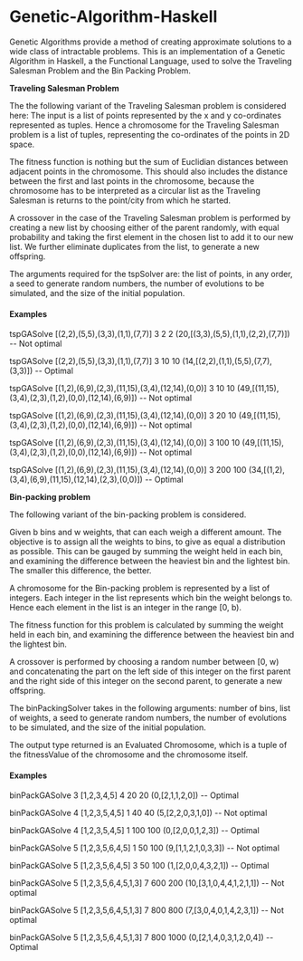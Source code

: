 # Genetic-Algorithm-Haskell

Genetic Algorithms provide a method of creating approximate solutions to a wide class of intractable problems. This is an implementation of a Genetic Algorithm in Haskell, a the Functional Language, used to solve the Traveling Salesman Problem and the Bin Packing Problem.

  **Traveling Salesman Problem**

The the following variant of the Traveling Salesman problem is considered here: The input is a list of points represented by the x and y co-ordinates represented as tuples. Hence a chromosome for the Traveling Salesman problem is a list of tuples, representing the co-ordinates of the points in 2D space.

The fitness function is nothing but the sum of Euclidian distances between adjacent points in the chromosome. This should also includes the distance between the first and last points in the chromosome, because the chromosome has to be interpreted as a circular list as the Traveling Salesman is returns to the point/city from which he started.

A crossover in the case of the Traveling Salesman problem is performed by creating a new list by choosing either of the parent randomly, with equal probability and taking the first element in the chosen list to add it to our new list. We further eliminate duplicates from the list, to generate a new offspring.

The arguments required for the tspSolver are: the list of points, in any order, a seed to generate random numbers, the number of evolutions to be simulated, and the size of the initial population.

#### Examples

tspGASolve [(2,2),(5,5),(3,3),(1,1),(7,7)] 3 2 2
(20,[(3,3),(5,5),(1,1),(2,2),(7,7)]) -- Not optimal

tspGASolve [(2,2),(5,5),(3,3),(1,1),(7,7)] 3 10 10
(14,[(2,2),(1,1),(5,5),(7,7),(3,3)]) -- Optimal

tspGASolve [(1,2),(6,9),(2,3),(11,15),(3,4),(12,14),(0,0)] 3 10 10
(49,[(11,15),(3,4),(2,3),(1,2),(0,0),(12,14),(6,9)]) -- Not optimal

tspGASolve [(1,2),(6,9),(2,3),(11,15),(3,4),(12,14),(0,0)] 3 20 10
(49,[(11,15),(3,4),(2,3),(1,2),(0,0),(12,14),(6,9)]) -- Not optimal

tspGASolve [(1,2),(6,9),(2,3),(11,15),(3,4),(12,14),(0,0)] 3 100 10
(49,[(11,15),(3,4),(2,3),(1,2),(0,0),(12,14),(6,9)]) -- Not optimal

tspGASolve [(1,2),(6,9),(2,3),(11,15),(3,4),(12,14),(0,0)] 3 200 100
(34,[(1,2),(3,4),(6,9),(11,15),(12,14),(2,3),(0,0)]) -- Optimal

**Bin-packing problem**

The following variant of the bin-packing problem is considered.

Given b bins and w weights, that can each weigh a different amount. The objective is to assign all the weights to bins, to give as equal a distribution as possible. This can be gauged by summing the weight held in each bin, and examining the difference between the heaviest bin and the lightest bin. The smaller this difference, the better.

A chromosome for the Bin-packing problem is represented by a list of integers. Each integer in the list represents which bin the weight belongs to. Hence each element in the list is an integer in the range [0, b).

The fitness function for this problem is calculated by summing the weight held in each bin, and examining the difference between the heaviest bin and the lightest bin.

A crossover is performed by choosing a random number between [0, w) and concatenating the part on the left side of this integer on the first parent and the right side of this integer on the second parent, to generate a new offspring.

The binPackingSolver takes in the following arguments: number of bins, list of weights, a seed to generate random numbers, the number of evolutions to be simulated, and  the size of the initial population.

The output type returned is an Evaluated Chromosome, which is a tuple of the fitnessValue of the chromosome and the chromosome itself.

#### Examples

binPackGASolve 3 [1,2,3,4,5] 4 20 20
(0,[2,1,1,2,0]) -- Optimal

binPackGASolve 4 [1,2,3,5,4,5] 1 40 40
(5,[2,2,0,3,1,0]) -- Not optimal

binPackGASolve 4 [1,2,3,5,4,5] 1 100 100
(0,[2,0,0,1,2,3]) -- Optimal

binPackGASolve 5 [1,2,3,5,6,4,5] 1 50 100
(9,[1,1,2,1,0,3,3]) -- Not optimal

binPackGASolve 5 [1,2,3,5,6,4,5] 3 50 100
(1,[2,0,0,4,3,2,1]) -- Optimal

binPackGASolve 5 [1,2,3,5,6,4,5,1,3] 7 600 200
(10,[3,1,0,4,4,1,2,1,1]) -- Not optimal

binPackGASolve 5 [1,2,3,5,6,4,5,1,3] 7 800 800
(7,[3,0,4,0,1,4,2,3,1]) -- Not optimal

binPackGASolve 5 [1,2,3,5,6,4,5,1,3] 7 800 1000
(0,[2,1,4,0,3,1,2,0,4]) -- Optimal
